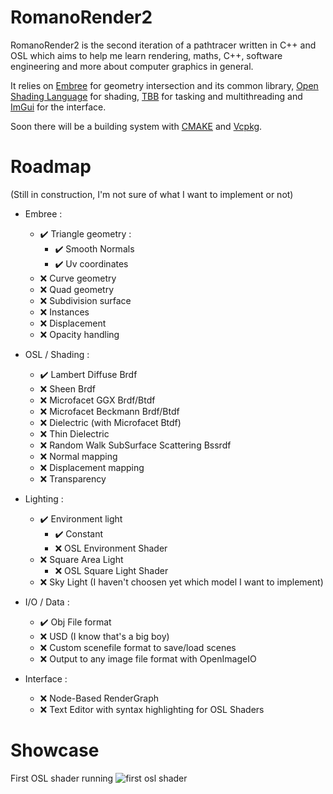 # RomanoRender2

RomanoRender2 is the second iteration of a pathtracer written in C++ and OSL which aims to help me learn rendering, maths, C++, software engineering and more about computer graphics in general.

It relies on [Embree](https://github.com/embree/embree) for geometry intersection and its common library, [Open Shading Language](https://github.com/AcademySoftwareFoundation/OpenShadingLanguage) for shading, [TBB](https://github.com/oneapi-src/oneTBB) for tasking and multithreading and [ImGui](https://github.com/ocornut/imgui) for the interface.

Soon there will be a building system with [CMAKE](https://github.com/Kitware/CMake) and [Vcpkg](https://github.com/microsoft/vcpkg).

# Roadmap

(Still in construction, I'm not sure of what I want to implement or not)

- Embree :
  - :heavy_check_mark: Triangle geometry :  
    - :heavy_check_mark: Smooth Normals
    - :heavy_check_mark: Uv coordinates
  - :x: Curve geometry
  - :x: Quad geometry
  - :x: Subdivision surface
  - :x: Instances
  - :x: Displacement
  - :x: Opacity handling

- OSL / Shading : 
  - :heavy_check_mark: Lambert Diffuse Brdf
  - :x: Sheen Brdf
  - :x: Microfacet GGX Brdf/Btdf
  - :x: Microfacet Beckmann Brdf/Btdf
  - :x: Dielectric (with Microfacet Btdf)
  - :x: Thin Dielectric
  - :x: Random Walk SubSurface Scattering Bssrdf
  - :x: Normal mapping
  - :x: Displacement mapping
  - :x: Transparency

- Lighting :
  - :heavy_check_mark: Environment light
    - :heavy_check_mark: Constant
    - :x: OSL Environment Shader
  - :x: Square Area Light
    - :x: OSL Square Light Shader
  - :x: Sky Light (I haven't choosen yet which model I want to implement)  

- I/O / Data :
  - :heavy_check_mark: Obj File format
  - :x: USD (I know that's a big boy)
  - :x: Custom scenefile format to save/load scenes
  - :x: Output to any image file format with OpenImageIO

- Interface :
  - :x: Node-Based RenderGraph
  - :x: Text Editor with syntax highlighting for OSL Shaders 

# Showcase

First OSL shader running 
![first osl shader](https://i.imgur.com/hCHEfVZ.png)
